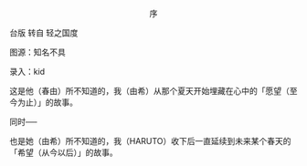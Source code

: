 <p align="center">序</p>

台版 转自 轻之国度

图源：知名不具

录入：kid

这是他（春由）所不知道的，我（由希）从那个夏天开始埋藏在心中的「愿望（至今为止）」的故事。

同时──

也是她（由希）所不知道的，我（HARUTO）收下后一直延续到未来某个春天的「希望（从今以后）」的故事。

